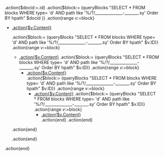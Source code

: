 .action{$docid:=.id}
.action{$block:= (queryBlocks "SELECT * FROM blocks WHERE type= 'd' AND path like '%/?/______________-_______.sy' Order BY hpath" $docid )}
.action{range $v:=$block} 
- [.action{$v.Content}](siyuan://blocks/.action{$v.ID})


    .action{$block:= (queryBlocks "SELECT * FROM blocks WHERE type= 'd' AND path like '%/?/______________-_______.sy' Order BY hpath" $v.ID)}
    .action{range $v:=$block}
    - [.action{$v.Content}](siyuan://blocks/.action{$v.ID})
      .action{$block:= (queryBlocks "SELECT * FROM blocks WHERE type= 'd' AND path like '%/?/______________-_______.sy' Order BY hpath" $v.ID)}
      .action{range $v:=$block}
      - [.action{$v.Content}](siyuan://blocks/.action{$v.ID})  
        .action{$block:= (queryBlocks "SELECT * FROM blocks WHERE type= 'd' AND path like '%/?/______________-_______.sy' Order BY hpath" $v.ID)}
        .action{range $v:=$block}
        - [.action{$v.Content}](siyuan://blocks/.action{$v.ID})
            .action{$block:= (queryBlocks "SELECT * FROM blocks WHERE type= 'd' AND path like '%/?/______________-_______.sy' Order BY hpath" $v.ID)}
            .action{range $v:=$block}
            - [.action{$v.Content}](siyuan://blocks/.action{$v.ID})  
            .action{end}
        .action{end}

     .action{end}                
            
    .action{end}
              
.action{end}


